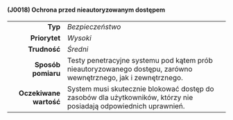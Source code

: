 #### (J0018) Ochrona przed nieautoryzowanym dostępem
|                        |                                                                                                  |
| ---------------------: | :----------------------------------------------------------------------------------------------- |
|                **Typ** | *Bezpieczeństwo*                                                                                |
|          **Priorytet** | *Wysoki*                                                                                        |
|           **Trudność** | *Średni*                                                                                       |
|     **Sposób pomiaru** | Testy penetracyjne systemu pod kątem prób nieautoryzowanego dostępu, zarówno wewnętrznego, jak i zewnętrznego. |
| **Oczekiwane wartość** | System musi skutecznie blokować dostęp do zasobów dla użytkowników, którzy nie posiadają odpowiednich uprawnień. |